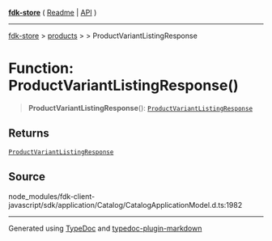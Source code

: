 [**fdk-store**](../../../README.md) ( [Readme](../../../README.md) \| [API](../../../API.md) )

---

[fdk-store](../../../API.md) > [products](../../README.md) > [<internal>](../README.md) > ProductVariantListingResponse

# Function: ProductVariantListingResponse()

> **ProductVariantListingResponse**(): [`ProductVariantListingResponse`](../type-aliases/type-alias.ProductVariantListingResponse.md)

## Returns

[`ProductVariantListingResponse`](../type-aliases/type-alias.ProductVariantListingResponse.md)

## Source

node_modules/fdk-client-javascript/sdk/application/Catalog/CatalogApplicationModel.d.ts:1982

---

Generated using [TypeDoc](https://typedoc.org/) and [typedoc-plugin-markdown](https://www.npmjs.com/package/typedoc-plugin-markdown)
